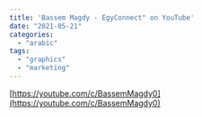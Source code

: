 ```yaml
---
title: 'Bassem Magdy - EgyConnect" on YouTube'
date: "2021-05-21"
categories:
  - "arabic"
tags:
  - "graphics"
  - "marketing"
---
```


[https://youtube.com/c/BassemMagdy0](https://youtube.com/c/BassemMagdy0)

